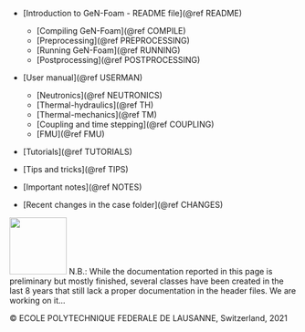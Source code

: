 

* [Introduction to GeN-Foam - README file](@ref README)
	* [Compiling GeN-Foam](@ref COMPILE)
	* [Preprocessing](@ref PREPROCESSING)
	* [Running GeN-Foam](@ref RUNNING)
	* [Postprocessing](@ref POSTPROCESSING)


* [User manual](@ref USERMAN)
	* [Neutronics](@ref NEUTRONICS)
	* [Thermal-hydraulics](@ref TH)
	* [Thermal-mechanics](@ref TM)
	* [Coupling and time stepping](@ref COUPLING)
	* [FMU](@ref FMU)


* [Tutorials](@ref TUTORIALS)

* [Tips and tricks](@ref TIPS)

* [Important notes](@ref NOTES)

* [Recent changes in the case folder](@ref CHANGES)

<img src="https://upload.wikimedia.org/wikipedia/commons/1/1a/C%C3%B4ne_orange_-_under_construction.png"  width="100">
N.B.: While the documentation reported in this page is preliminary but mostly finished, several classes have been
     created in the last 8 years that still lack a proper documentation in the header files. We are working on it...

© ECOLE POLYTECHNIQUE FEDERALE DE LAUSANNE, Switzerland, 2021